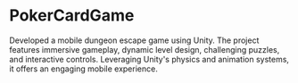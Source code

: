# PokerCardGame
Developed a mobile dungeon escape game using Unity. The project features immersive gameplay, dynamic level design, challenging puzzles, and interactive controls. Leveraging Unity's physics and animation systems, it offers an engaging mobile experience.
